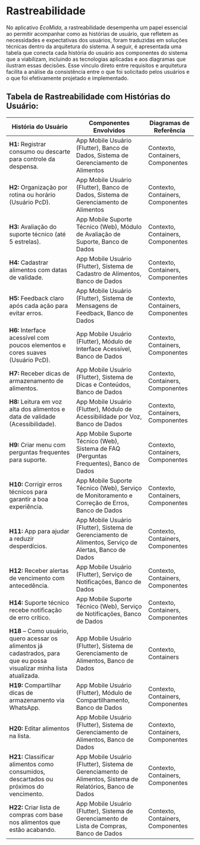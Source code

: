 # Rastreabilidade 

No aplicativo *EcoMida*, a rastreabilidade desempenha um papel essencial ao permitir acompanhar como as histórias de usuário, que refletem as necessidades e expectativas dos usuários, foram traduzidas em soluções técnicas dentro da arquitetura do sistema. A seguir, é apresentada uma tabela que conecta cada história do usuário aos componentes do sistema que a viabilizam, incluindo as tecnologias aplicadas e aos diagramas que ilustram essas decisões. Esse vínculo direto entre requisitos e arquitetura facilita a análise da consistência entre o que foi solicitado pelos usuários e o que foi efetivamente projetado e implementado.

## Tabela de Rastreabilidade com Histórias do Usuário:

| **História do Usuário**                                                    | **Componentes Envolvidos**                                                                 | **Diagramas de Referência**       |
| -------------------------------------------------------------------------- | ------------------------------------------------------------------------------------------ | --------------------------------- |
| **H1:** Registrar consumo ou descarte para controle da despensa.               | App Mobile Usuário (Flutter), Banco de Dados, Sistema de Gerenciamento de Alimentos        | Contexto, Containers, Componentes |
| **H2:** Organização por rotina ou horário (Usuário PcD).                       | App Mobile Usuário (Flutter), Banco de Dados, Sistema de Gerenciamento de Alimentos        | Contexto, Containers, Componentes |
| **H3:** Avaliação do suporte técnico (até 5 estrelas).                                 | App Mobile Suporte Técnico (Web), Módulo de Avaliação de Suporte, Banco de Dados                           | Contexto, Containers, Componentes |
| **H4:** Cadastrar alimentos com datas de validade.                             | App Mobile Usuário (Flutter), Sistema de Cadastro de Alimentos, Banco de Dados             | Contexto, Containers, Componentes |
| **H5:** Feedback claro após cada ação para evitar erros.                               | App Mobile Usuário (Flutter), Sistema de Mensagens de Feedback, Banco de Dados                             | Contexto, Containers, Componentes |
| **H6:** Interface acessível com poucos elementos e cores suaves (Usuário PcD).         | App Mobile Usuário (Flutter), Módulo de Interface Acessível, Banco de Dados                                | Contexto, Containers, Componentes |
| **H7:** Receber dicas de armazenamento de alimentos.                                   | App Mobile Usuário (Flutter), Sistema de Dicas e Conteúdos, Banco de Dados                                 | Contexto, Containers, Componentes
| **H8:** Leitura em voz alta dos alimentos e data de validade (Acessibilidade). | App Mobile Usuário (Flutter), Módulo de Acessibilidade por Voz, Banco de Dados             | Contexto, Containers, Componentes |
| **H9:** Criar menu com perguntas frequentes para suporte.                      | App Mobile Suporte Técnico (Web), Sistema de FAQ (Perguntas Frequentes), Banco de Dados    | Contexto, Containers, Componentes |
| **H10:** Corrigir erros técnicos para garantir a boa experiência.                      | App Mobile Suporte Técnico (Web), Serviço de Monitoramento e Correção de Erros, Banco de Dados             | Contexto, Containers, Componentes |
| **H11:** App para ajudar a reduzir desperdícios.                                       | App Mobile Usuário (Flutter), Sistema de Gerenciamento de Alimentos, Serviço de Alertas, Banco de Dados    | Contexto, Containers, Componentes |
| **H12:** Receber alertas de vencimento com antecedência.                       | App Mobile Usuário (Flutter), Serviço de Notificações, Banco de Dados                      | Contexto, Containers, Componentes |
| **H14:** Suporte técnico recebe notificação de erro crítico.                   | App Mobile Suporte Técnico (Web), Serviço de Notificações, Banco de Dados                  | Contexto, Containers, Componentes |
| **H18** – Como usuário, quero acessar os alimentos já cadastrados, para que eu possa visualizar minha lista atualizada.                          | App Mobile Usuário (Flutter), Sistema de Gerenciamento de Alimentos, Banco de Dados        | Contexto, Containers    |
| **H19:** Compartilhar dicas de armazenamento via WhatsApp.                     | App Mobile Usuário (Flutter), Módulo de Compartilhamento, Banco de Dados                   | Contexto, Containers, Componentes |
| **H20:** Editar alimentos na lista.                                          | App Mobile Usuário (Flutter), Sistema de Gerenciamento de Alimentos, Banco de Dados                        | Contexto, Containers, Componentes |
| **H21:** Classificar alimentos como consumidos, descartados ou próximos do vencimento. | App Mobile Usuário (Flutter), Sistema de Gerenciamento de Alimentos, Sistema de Relatórios, Banco de Dados | Contexto, Containers, Componentes |
| **H22:** Criar lista de compras com base nos alimentos que estão acabando.     | App Mobile Usuário (Flutter), Sistema de Gerenciamento de Lista de Compras, Banco de Dados | Contexto, Containers, Componentes |
